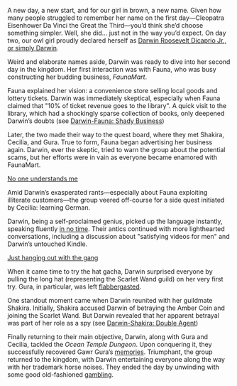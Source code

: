A new day, a new start, and for our girl in brown, a new name. Given how many people struggled to remember her name on the first day—Cleopatra Eisenhower Da Vinci the Great the Third—you’d think she’d choose something simpler. Well, she did... just not in the way you’d expect. On day two, our owl girl proudly declared herself as [Darwin Roosevelt Dicaprio Jr., or simply Darwin](https://www.youtube.com/live/WQRPyJ4zhC0?feature=shared\&t=322).

Weird and elaborate names aside, Darwin was ready to dive into her second day in the kingdom. Her first interaction was with Fauna, who was busy constructing her budding business, *FaunaMart*.

Fauna explained her vision: a convenience store selling local goods and lottery tickets. Darwin was immediately skeptical, especially when Fauna claimed that "10% of ticket revenue goes to the library". A quick visit to the library, which had a shockingly sparse collection of books, only deepened Darwin’s doubts (see [Darwin-Fauna: Shady Business](#edge:moom-fauna-top-1-left-2))

Later, the two made their way to the quest board, where they met Shakira, Cecilia, and Gura. True to form, Fauna began advertising her business again. Darwin, ever the skeptic, tried to warn the group about the potential scams, but her efforts were in vain as everyone became enamored with FaunaMart.

[No one understands me](#embed:https://www.youtube.com/live/WQRPyJ4zhC0?feature=shared\&t=2260)

Amid Darwin’s exasperated rants—especially about Fauna exploiting illiterate customers—the group veered off-course for a side quest initiated by Cecilia: learning German.

Darwin, being a self-proclaimed genius, picked up the language instantly, speaking fluently [in no time](https://www.youtube.com/live/WQRPyJ4zhC0?feature=shared\&t=3180). Their antics continued with more lighthearted conversations, including a discussion about "satisfying videos for men" and Darwin’s untouched Kindle.

[Just hanging out with the gang](#embed:https://www.youtube.com/live/WQRPyJ4zhC0?t=3758)

When it came time to try the hat gacha, Darwin surprised everyone by pulling the long hat (representing the Scarlet Wand guild) on her very first try. Gura, in particular, was left [flabbergasted](https://www.youtube.com/live/WQRPyJ4zhC0?feature=shared\&t=3931).

One standout moment came when Darwin reunited with her guildmate Shakira. Initially, Shakira accused Darwin of betraying the Amber Coin and joining the Scarlet Wand. But Darwin revealed that her apparent betrayal was part of her role as a spy (see [Darwin-Shakira: Double Agent](#edge:kiara-moom-top-2-right-2))

Finally returning to their main objective, Darwin, along with Gura and Cecilia, tackled the *Ocean Temple Dungeon*. Upon conquering it, they successfully recovered Gawr Gura’s [memories](https://www.youtube.com/live/WQRPyJ4zhC0?feature=shared\&t=10437). Triumphant, the group returned to the kingdom, with Darwin entertaining everyone along the way with her trademark horse noises. They ended the day by unwinding with some good old-fashioned [gambling](https://www.youtube.com/live/WQRPyJ4zhC0?feature=shared\&t=11457).
